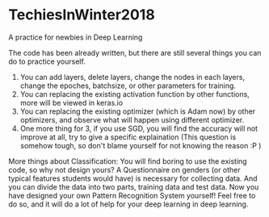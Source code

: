 # TechiesInWinter2018
A practice for newbies in Deep Learning

The code has been already written, but there are still several things you can do to practice yourself.
1. You can add layers, delete layers, change the nodes in each layers, change the epoches, batchsize, or other parameters for training.
2. You can replacing the existing activation function by other functions, more will be viewed in keras.io
3. You can replacing the existing optimizer (which is Adam now) by other optimizers, and observe what will happen using different optimizer.
4. One more thing for 3, if you use SGD, you will find the accuracy will not improve at all, try to give a specific explaination (This question is somehow tough, so don't blame yourself for not knowing the reason :P )

More things about Classification:
You will find boring to use the existing code, so why not design yours? A Questionnaire on genders (or other typical features students would have) is necessary for collecting data. And you can divide the data into two parts, training data and test data. Now you have designed your own Pattern Recognition System yourself! Feel free to do so, and it will do a lot of help for your deep learning in deep learning.
